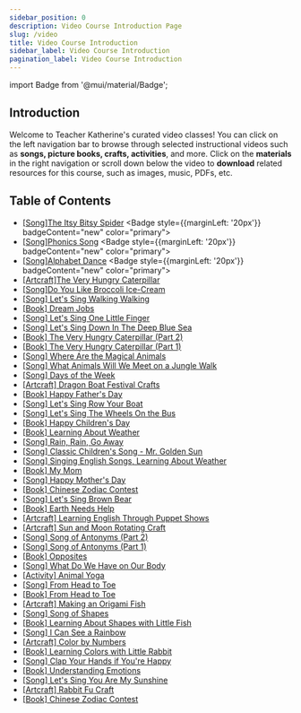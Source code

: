 ```yaml
---
sidebar_position: 0
description: Video Course Introduction Page
slug: /video
title: Video Course Introduction
sidebar_label: Video Course Introduction
pagination_label: Video Course Introduction
---
```



import Badge from '@mui/material/Badge';

## Introduction

Welcome to Teacher Katherine's curated video classes! You can click on the left navigation bar to browse through selected instructional videos such as **songs, picture books, crafts, activities**, and more.
Click on the **materials** in the right navigation or scroll down below the video to **download** related resources for this course, such as images, music, PDFs, etc.


## Table of Contents
* [\[Song\]The Itsy Bitsy Spider](/video/Song-儿歌/the_Itsy_bitsy_spider) <Badge style={{marginLeft: '20px'}} badgeContent="new" color="primary"></Badge>
* [\[Song\]Phonics Song](/video/Song-儿歌/phonics_song) <Badge style={{marginLeft: '20px'}} badgeContent="new" color="primary"></Badge>
* [\[Song\]Alphabet Dance](/video/Song-儿歌/alphabet_dance) <Badge style={{marginLeft: '20px'}} badgeContent="new" color="primary"></Badge>
* [\[Artcraft\]The Very Hungry Caterpillar](/video/Artcraft-手工/the_very_hungry_caterpillar)
* [\[Song\]Do You Like Broccoli Ice-Cream](/video/Song-儿歌/do_you_like_broccoli_ice-cream)
* [\[Song\] Let's Sing Walking Walking](/video/Song-儿歌/walking_walking)
* [\[Book\] Dream Jobs](/video/Book-绘本/what_can_she_be)
* [\[Song\] Let's Sing One Little Finger](/video/Song-儿歌/one_little_finger)
* [\[Song\] Let's Sing Down In The Deep Blue Sea](/video/Song-儿歌/down_in_the_deep_sea)
* [\[Book\] The Very Hungry Caterpillar (Part 2)](/video/Book-绘本/the_very_hungry_caterpillar_2)
* [\[Book\] The Very Hungry Caterpillar (Part 1)](/video/Book-绘本/the_very_hungry_caterpillar)
* [\[Song\] Where Are the Magical Animals](/video/Song-儿歌/walking_in_the_forest)
* [\[Song\] What Animals Will We Meet on a Jungle Walk](/video/Song-儿歌/walking_in_the_jungle)
* [\[Song\] Days of the Week](/video/Song-儿歌/days_of_week)
* [\[Artcraft\] Dragon Boat Festival Crafts](/video/Artcraft-手工/happy_dragon_boot_festival)
* [\[Book\] Happy Father's Day](/video/Book-绘本/happy_fathers_day)
* [\[Song\] Let's Sing Row Your Boat](/video/Song-儿歌/row_your_boat)
* [\[Song\] Let's Sing The Wheels On the Bus](/video/Song-儿歌/the_wheels_on_the_bus)
* [\[Book\] Happy Children's Day](/video/Book-绘本/happy_children_day)
* [\[Book\] Learning About Weather](/video/Book-绘本/weather)
* [\[Song\] Rain, Rain, Go Away](/video/Song-儿歌/rain_rain_go_away)
* [\[Song\] Classic Children's Song - Mr. Golden Sun](/video/Song-儿歌/mr_golden_sun)
* [\[Song\] Singing English Songs, Learning About Weather](/video/Song-儿歌/how_is_the_weather)
* [\[Book\] My Mom](/video/Book-绘本/my_mom)
* [\[Song\] Happy Mother's Day](/video/Song-儿歌/happy_mothers_day)
* [\[Book\] Chinese Zodiac Contest](/video/Book-绘本/chinese_zodiac)
* [\[Song\] Let's Sing Brown Bear](/video/Song-儿歌/brown_bear)
* [\[Book\] Earth Needs Help](/video/Book-绘本/happy_earth_day)
* [\[Artcraft\] Learning English Through Puppet Shows](/video/Artcraft-手工/brown_bear)
* [\[Artcraft\] Sun and Moon Rotating Craft](/video/Artcraft-手工/day_and_night)
* [\[Song\] Song of Antonyms (Part 2)](/video/Song-儿歌/open_shut_them_2)
* [\[Song\] Song of Antonyms (Part 1)](/video/Song-儿歌/open_shut_them)
* [\[Book\] Opposites](/video/Book-绘本/opposites)
* [\[Song\] What Do We Have on Our Body](/video/Song-儿歌/head_shoulders_knees_and_toes)
* [\[Activity\] Animal Yoga](/video/Activity-活动/animal_yoga)
* [\[Song\] From Head to Toe](/video/Song-儿歌/from_head_to_toe)
* [\[Book\] From Head to Toe](/video/Book-绘本/from_head_to_toe)
* [\[Artcraft\] Making an Origami Fish](/video/Artcraft-手工/origami_fish)
* [\[Song\] Song of Shapes](/video/Song-儿歌/shape_song)
* [\[Book\] Learning About Shapes with Little Fish](/video/Book-绘本/shapeswith_little_fish)
* [\[Song\] I Can See a Rainbow](/video/Song-儿歌/I_can_see_a_rainbow)
* [\[Artcraft\] Color by Numbers](/video/Artcraft-手工/color_by_numbers)
* [\[Book\] Learning Colors with Little Rabbit](/video/Book-绘本/white_rabbit_colors)
* [\[Song\] Clap Your Hands if You're Happy](/video/Song-儿歌/if_you_are_happy)
* [\[Book\] Understanding Emotions](/video/Book-绘本/the_way_I_feel)
* [\[Song\] Let's Sing You Are My Sunshine](/video/Song-儿歌/you_are_my_sunshine)
* [\[Artcraft\] Rabbit Fu Craft](/video/Artcraft-手工/rabbit_fu)
* [\[Book\] Chinese Zodiac Contest](/video/Book-绘本/chinese_zodiac)